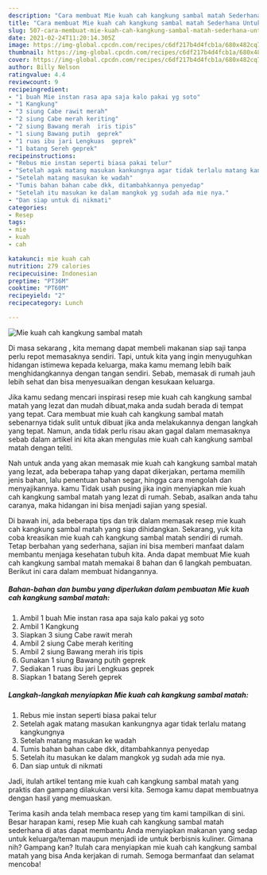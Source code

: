 ```yaml
---
description: "Cara membuat Mie kuah cah kangkung sambal matah Sederhana Untuk Jualan"
title: "Cara membuat Mie kuah cah kangkung sambal matah Sederhana Untuk Jualan"
slug: 507-cara-membuat-mie-kuah-cah-kangkung-sambal-matah-sederhana-untuk-jualan
date: 2021-02-24T11:20:14.305Z
image: https://img-global.cpcdn.com/recipes/c6df217b4d4fcb1a/680x482cq70/mie-kuah-cah-kangkung-sambal-matah-foto-resep-utama.jpg
thumbnail: https://img-global.cpcdn.com/recipes/c6df217b4d4fcb1a/680x482cq70/mie-kuah-cah-kangkung-sambal-matah-foto-resep-utama.jpg
cover: https://img-global.cpcdn.com/recipes/c6df217b4d4fcb1a/680x482cq70/mie-kuah-cah-kangkung-sambal-matah-foto-resep-utama.jpg
author: Billy Nelson
ratingvalue: 4.4
reviewcount: 9
recipeingredient:
- "1 buah Mie instan rasa apa saja kalo pakai yg soto"
- "1 Kangkung"
- "3 siung Cabe rawit merah"
- "2 siung Cabe merah keriting"
- "2 siung Bawang merah  iris tipis"
- "1 siung Bawang putih  geprek"
- "1 ruas ibu jari Lengkuas  geprek"
- "1 batang Sereh geprek"
recipeinstructions:
- "Rebus mie instan seperti biasa pakai telur"
- "Setelah agak matang masukan kankungnya agar tidak terlalu matang kangkungnya"
- "Setelah matang masukan ke wadah"
- "Tumis bahan bahan cabe dkk, ditambahkannya penyedap"
- "Setelah itu masukan ke dalam mangkok yg sudah ada mie nya."
- "Dan siap untuk di nikmati"
categories:
- Resep
tags:
- mie
- kuah
- cah

katakunci: mie kuah cah 
nutrition: 279 calories
recipecuisine: Indonesian
preptime: "PT36M"
cooktime: "PT60M"
recipeyield: "2"
recipecategory: Lunch

---
```



![Mie kuah cah kangkung sambal matah](https://img-global.cpcdn.com/recipes/c6df217b4d4fcb1a/680x482cq70/mie-kuah-cah-kangkung-sambal-matah-foto-resep-utama.jpg)

Di masa  sekarang , kita memang dapat membeli makanan siap saji tanpa perlu repot memasaknya sendiri. Tapi, untuk kita yang ingin menyuguhkan hidangan istimewa kepada keluarga, maka kamu memang lebih baik menghidangkannya dengan tangan sendiri. Sebab, memasak di rumah jauh lebih sehat dan bisa menyesuaikan dengan kesukaan keluarga.

Jika kamu sedang mencari inspirasi resep mie kuah cah kangkung sambal matah yang lezat dan mudah dibuat,maka anda sudah berada di tempat yang tepat. Cara membuat mie kuah cah kangkung sambal matah  sebenarnya tidak sulit untuk dibuat jika anda melakukannya dengan langkah yang tepat. Namun, anda tidak perlu risau akan gagal dalam memasaknya 
sebab dalam artikel ini kita akan mengulas mie kuah cah kangkung sambal matah dengan teliti.  



Nah untuk anda yang akan memasak mie kuah cah kangkung sambal matah yang lezat, ada beberapa tahap yang dapat dikerjakan, pertama memilih jenis bahan, lalu penentuan bahan segar, hingga cara mengolah dan menyajikannya. kamu Tidak usah pusing jika ingin menyiapkan mie kuah cah kangkung sambal matah yang lezat di rumah. Sebab, asalkan anda  tahu caranya, maka hidangan ini bisa menjadi sajian yang spesial.

Di bawah ini, ada beberapa tips dan trik dalam memasak resep mie kuah cah kangkung sambal matah yang siap dihidangkan. Sekarang, yuk kita coba kreasikan mie kuah cah kangkung sambal matah sendiri di rumah. Tetap berbahan yang sederhana, sajian ini bisa memberi manfaat dalam membantu menjaga kesehatan tubuh kita. Anda dapat membuat Mie kuah cah kangkung sambal matah memakai 8 bahan dan 6 langkah pembuatan. Berikut ini cara dalam membuat hidangannya.

<!--inarticleads1-->

##### Bahan-bahan dan bumbu yang diperlukan dalam pembuatan Mie kuah cah kangkung sambal matah:

1. Ambil 1 buah Mie instan rasa apa saja kalo pakai yg soto
1. Ambil 1 Kangkung
1. Siapkan 3 siung Cabe rawit merah
1. Ambil 2 siung Cabe merah keriting
1. Ambil 2 siung Bawang merah  iris tipis
1. Gunakan 1 siung Bawang putih  geprek
1. Sediakan 1 ruas ibu jari Lengkuas  geprek
1. Siapkan 1 batang Sereh geprek




<!--inarticleads2-->

##### Langkah-langkah menyiapkan Mie kuah cah kangkung sambal matah:

1. Rebus mie instan seperti biasa pakai telur
1. Setelah agak matang masukan kankungnya agar tidak terlalu matang kangkungnya
1. Setelah matang masukan ke wadah
1. Tumis bahan bahan cabe dkk, ditambahkannya penyedap
1. Setelah itu masukan ke dalam mangkok yg sudah ada mie nya.
1. Dan siap untuk di nikmati




Jadi, itulah artikel tentang  mie kuah cah kangkung sambal matah  yang praktis dan gampang dilakukan versi kita. Semoga kamu dapat membuatnya dengan hasil yang memuaskan. 

Terima kasih anda telah membaca resep yang tim kami tampilkan di sini. Besar harapan kami, resep  Mie kuah cah kangkung sambal matah sederhana di atas dapat membantu Anda menyiapkan makanan yang sedap untuk keluarga/teman maupun menjadi ide untuk berbisnis kuliner. Gimana nih? Gampang kan? Itulah cara menyiapkan mie kuah cah kangkung sambal matah yang bisa Anda kerjakan di rumah. Semoga bermanfaat dan selamat mencoba!

